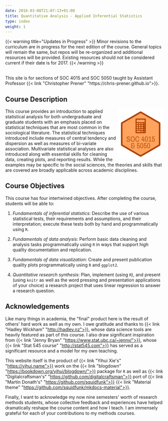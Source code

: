 ```yaml
---
date: 2016-03-08T21:07:13+01:00
title: Quantitative Analysis - Applied Inferential Statistics
type: index
weight: 1
---
```


{{< warning title="Updates in Progress" >}}
Minor revisions to the curriculum are in progress for the next edition of the course. General topics will remain the same, but repos will be re-organized and additional resources will be provided. Existing resources should not be considered current if their date is for 2017.
{{< /warning >}}

</br>
This site is for sections of SOC 4015 and SOC 5050 taught by Assistant Professor {{< link "Christopher Prener" "https://chris-prener.github.io">}}. 

## Course Description
<img src="/images/logo.png" align="right" />
This course provides an introduction to applied statistical analysis for both undergraduate and graduate students with an emphasis placed on statistical techniques that are most common in the sociological literature. The statistical techniques introduced include measures of central tendency and dispersion as well as measures of bi-variate association. Multivariate statistical analyses are also introduced along with essential skills for cleaning data, creating plots, and reporting results. While the examples may be specific to the social sciences, the theories and skills that are covered are broadly applicable across academic disciplines.

## Course Objectives
This course has four intertwined objectives. After completing the course, students will be able to:

1. *Fundamentals of inferential statistics*:  Describe the use of various statistical tests, their requirements and assumptions, and their interpretation; execute these tests both by hand and programmatically using `R`.

2. *Fundamentals of data analysis*:  Perform basic data cleaning and analysis tasks programmatically using `R` in ways that support high quality documentation and replication.

3. *Fundamentals of data visualization*:  Create and present publication quality plots programmatically using `R` and `ggplot2`.

4. *Quantitative research synthesis*:  Plan, implement (using `R`), and present (using `knitr` as well as the word pressing and presentation applications of your choice) a research project that uses linear regression to answer a research question. 


## Acknowledgements

Like many things in academia, the "final" product here is the result of others' hard work as well as my own. I owe gratitude and thanks to {{< link "Hadley Wickham" "http://hadley.nz">}}, whose data science tools are heavily featured as part of this course. I also draw significant inspiration from {{< link "Jenny Bryan" "https://www.stat.ubc.ca/~jenny/">}}, whose {{< link "Stat 545 course" "http://stat545.com">}} has served as a significant resource and a model for my own teaching. 

This website itself is the product of {{< link "Yihui Xie's" "https://yihui.name">}} work on the {{< link "blogdown" "https://bookdown.org/yihui/blogdown/">}} package for `R` as well as {{< link "Digitalcraftsman's" "https://github.com/digitalcraftsman">}} port of {{< link "Martin Donath's" "https://github.com/squidfunk">}} {{< link "Material theme" "https://github.com/squidfunk/mkdocs-material">}}.

Finally, I want to acknowledge my now nine semesters' worth of research methods students, whose collective feedback and experiences have helped dramatically reshape the course content and how I teach. I am immensely grateful for each of your contributions to my methods courses.
